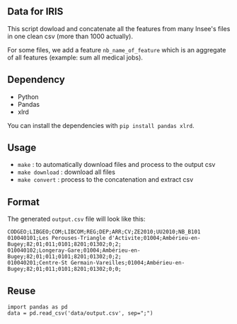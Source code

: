 ## Data for IRIS

This script dowload and concatenate all the features from many Insee's files in one clean csv (more than 1000 actually).

For some files, we add a feature `nb_name_of_feature` which is an aggregate of all features (example: sum all medical jobs).

## Dependency

- Python
- Pandas
- xlrd

You can install the dependencies with `pip install pandas xlrd`.

## Usage

- `make` : to automatically download files and process to the output csv
- `make download` : download all files
- `make convert` : process to the concatenation and extract csv

## Format

The generated `output.csv` file will look like this:


```csv
CODGEO;LIBGEO;COM;LIBCOM;REG;DEP;ARR;CV;ZE2010;UU2010;NB_B101
010040101;Les Perouses-Triangle d'Activite;01004;Ambérieu-en-Bugey;82;01;011;0101;8201;01302;0;2;
010040102;Longeray-Gare;01004;Ambérieu-en-Bugey;82;01;011;0101;8201;01302;0;2;
010040201;Centre-St Germain-Vareilles;01004;Ambérieu-en-Bugey;82;01;011;0101;8201;01302;0;0;
```

## Reuse

```
import pandas as pd
data = pd.read_csv('data/output.csv', sep=";")
```


